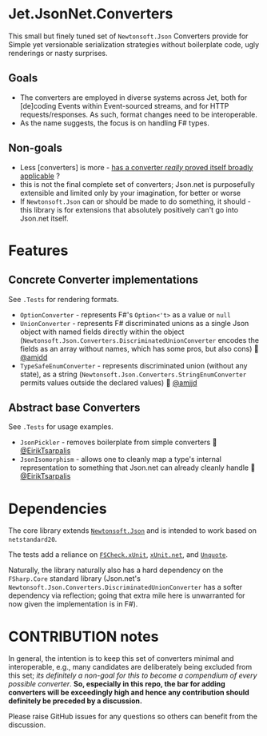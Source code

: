 # Jet.JsonNet.Converters

This small but finely tuned set of `Newtonsoft.Json` Converters provide for Simple yet versionable serialization strategies without boilerplate code, ugly renderings or nasty surprises.

## Goals

- The converters are employed in diverse systems across Jet, both for [de]coding Events within Event-sourced streams, and for HTTP requests/responses. As such, format changes need to be interoperable.
- As the name suggests, the focus is on handling F# types.

## Non-goals

- Less [converters] is more - [has a converter _really_ proved itself broadly applicable](https://en.wikipedia.org/wiki/Rule_of_three_(computer_programming)) ?
- this is not the final complete set of converters; Json.net is purposefully extensible and limited only by your imagination, for better or worse
- If `Newtonsoft.Json` can or should be made to do something, it should - this library is for extensions that absolutely positively can't go into Json.net itself.

# Features

## Concrete Converter implementations

See `.Tests` for rendering formats.

- `OptionConverter` - represents F#'s `Option<'t>` as a value or `null`
- `UnionConverter` - represents F# discriminated unions as a single Json object with named fields directly within the object (`Newtonsoft.Json.Converters.DiscriminatedUnionConverter` encodes the fields as an array without names, which has some pros, but also cons) :pray: [@amjdd](https://github.com/amjjd)
- `TypeSafeEnumConverter` - represents discriminated union (without any state), as a string (`Newtonsoft.Json.Converters.StringEnumConverter` permits values outside the declared values) :pray: [@amjjd](https://github.com/amjjd)

## Abstract base Converters

See `.Tests` for usage examples.

- `JsonPickler` - removes boilerplate from simple converters :pray: [@EirikTsarpalis](https://github.com/eiriktsarpalis) 
- `JsonIsomorphism` - allows one to cleanly map a type's internal representation to something that Json.net can already cleanly handle :pray: [@EirikTsarpalis](https://github.com/eiriktsarpalis)

# Dependencies

The core library extends [`Newtonsoft.Json`](https://github.com/JamesNK/Newtonsoft.Json) and is intended to work based on `netstandard20`.

The tests add a reliance on [`FSCheck.xUnit`](https://github.com/fscheck/FsCheck), [`xUnit.net`](https://github.com/xunit/xunit), and [`Unquote`](https://github.com/SwensenSoftware/unquote).

Naturally, the library naturally also has a hard dependency on the `FSharp.Core` standard library (Json.net's `Newtonsoft.Json.Converters.DiscriminatedUnionConverter` has a softer dependency via reflection; going that extra mile here is unwarranted for now given the implementation is in F#).

# CONTRIBUTION notes

In general, the intention is to keep this set of converters minimal and interoperable, e.g., many candidates are deliberately being excluded from this set; _its definitely a non-goal for this to become a compendium of every possible converter_. **So, especially in this repo, the bar for adding converters will be exceedingly high and hence any contribution should definitely be preceded by a discussion.**

Please raise GitHub issues for any questions so others can benefit from the discussion.